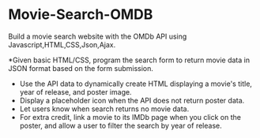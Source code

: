 # Movie-Search-OMDB
Build a movie search website with the OMDb API using Javascript,HTML,CSS,Json,Ajax.

*Given basic HTML/CSS, program the search form to return movie data in JSON format based on the form submission.
* Use the API data to dynamically create HTML displaying a movie's title, year of release, and poster image.
* Display a placeholder icon when the API does not return poster data.
* Let users know when search returns no movie data.
* For extra credit, link a movie to its IMDb page when you click on the poster, and allow a user to filter the search by year of release. 
